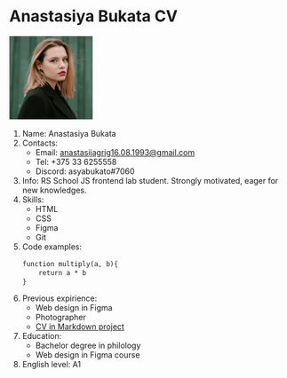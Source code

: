 # Anastasiya Bukata CV
![](assets/img/photo.jpg)
1. Name: Anastasiya Bukata
2. Contacts:
    * Email: anastasijagrig16.08.1993@gmail.com
    * Tel: +375 33 6255558
    * Discord: asyabukato#7060
3. Info: RS School JS frontend lab student. Strongly motivated, eager for new knowledges.
4. Skills:
    * HTML
    * CSS
    * Figma
    * Git
5. Code examples:
    ```
    function multiply(a, b){
        return a * b
    }
    ```
6. Previous expirience:
    * Web design in Figma
    * Photographer
    * [CV in Markdown project](https://github.com/AsyaBukato/rsschool-cv/tree/gh-pages)
7. Education:
    * Bachelor degree in philology
    * Web design in Figma course
8. English level: A1